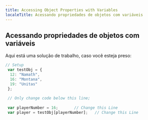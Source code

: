 ```yaml
---
title: Accessing Object Properties with Variables
localeTitle: Acessando propriedades de objetos com variáveis
---
```

## Acessando propriedades de objetos com variáveis

Aqui está uma solução de trabalho, caso você esteja preso:

```js
// Setup 
 var testObj = { 
  12: "Namath", 
  16: "Montana", 
  19: "Unitas" 
 }; 
 
 // Only change code below this line; 
 
 var playerNumber = 16;       // Change this Line 
 var player = testObj[playerNumber];   // Change this Line 

```
